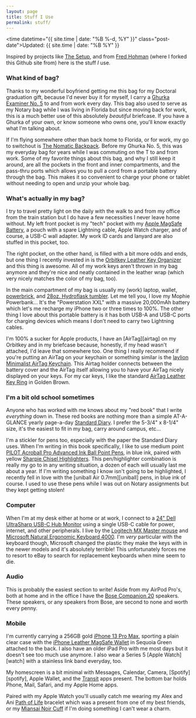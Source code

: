 ```yaml
---
layout: page
title: Stuff I Use
permalink: stuff/
---
```


<time datetime="{{ site.time | date: "%B %-d, %Y" }}" class="post-date">Updated: {{ site.time | date: "%B %Y" }}</time>

Inspired by projects like [The Setup][the-setup], and from [Fred Hohman][fred] (where I forked this Github site from) here is the stuff *I* use.

### What kind of bag?
Thanks to my wonderful boyfriend getting me this bag for my Doctoral graduation gift, because I'd never buy it for myself, I carry a [Ghurka Examiner No. 5][ghurka-5] to and from work every day. This bag also used to serve as my Notary bag while I was living in Florida but since moving back for work, this is a much better use of this absolutely *beautiful* briefcase. If you have a Ghurka of your own, or know someone who owns one, you'll know exactly what I'm talking about.

If I'm flying somewhere other than back home to Florida, or for work, my go to switchout is [The Nomatic Backpack][nomatic]. Before my Ghurka No. 5, this was my everyday bag for years while I was commuting on the T to and from work. Some of my favorite things about this bag, and why I still keep it around, are all the pockets in the front and inner compartments, and the pass-thru ports which allows you to pull a cord from a portable battery through the bag. This makes it so convenient to charge your phone or tablet without needing to open and unzip your whole bag.

### What's actually in my bag?

I try to travel pretty light on the daily with the walk to and from my office from the train station but I do have a few necessities I never leave home without. My left front pocket is my "tech" pocket with my [Apple MagSafe Battery][magsafe-battery], a pouch with a spare Lightning cable, Apple Watch charger, and of course, a USB-C wall adapter. My work ID cards and lanyard are also stuffed in this pocket, too.

The right pocket, on the other hand, is filled with a bit more odds and ends, but one thing I recently invested in is the [Orbitkey Leather Key Organizer][orbitkey] and this thing is awesome. All of my work keys aren't thrown in my bag anymore and they're nice and neatly contained in the leather wrap (which very nicely matches the color of my bag, too).

In the main compartment of my bag is usually my (work) laptop, wallet, [powerbrick][mophie], and [28oz. Hydroflask tumbler][hydroflask]. Let me tell you, I love my Mophie Powerbank... It's the "Powerstation XXL" with a massive 20,000mAh battery which let's me recharge my iPhone two or three times to 100%. The other thing I love about this portable battery is it has both USB-A and USB-C ports for charging devices which means I don't need to carry two Lightning cables.

I'm 100% a sucker for Apple products, I have an [AirTag][airtag] on my Orbitkey and in my briefcase because, honestly, if my head wasn't attached, I'd leave that somewhere too. One thing I really recommend if you're putting an AirTag on your keychain or something similar is the [laylion Minimalist AirTag Keychain][laylion]. This Airtag holder connects between the battery cover and the AirTag itself allowing you to have your AirTag nicely displayed on your keys. For my car keys, I like the standard [AirTag Leather Key Ring][airtag-leather] in Golden Brown.

### I'm a bit old school sometimes

Anyone who has worked with me knows about my "red book" that I write *everything* down in. These red books are nothing more than a simple AT-A-GLANCE yearly page-a-day [Standard Diary][diary]. I prefer the 5-3/4" x 8-1/4" size, it's the easiest to fit in my bag, carry around campus, etc... 

I'm a stickler for pens too, especially with the paper the Standard Diary uses. When I'm writing in this book specifically, I like to use medium point [PILOT Acroball Pro Advanced Ink Ball Point Pens][acroball], in blue ink, paired with yellow [Sharpie Chisel Highlighters][sharpie]. This pen/highlighter combination is really my go to in any writing situation, a dozen of each will usually last me about a year. If I'm writing something I know isn't going to be highlighted, I recently fell in love with the [uniball Air 0.7mm][uniball] pens, in blue ink of course. I used to use these pens while I was out on Notary assignments but they kept getting stolen!

### Computer

When I'm at my desk either at home or at work, I connect to a [24" Dell UltraSharp USB-C Hub Monitor][monitor] using a single USB-C cable for power, internet, and other peripherals. I live by the [Logitech MX Master mouse][mouse] and [Microsoft Natural Ergonomic Keyboard 4000][keyboard]. I'm *very* particular with the keyboard though, Microsoft changed the plastic they make the keys with in the newer models and it's absolutely terrible! This unfortunately forces me to resort to eBay to search for replacement keyboards when mine seem to die.

### Audio
This is probably the easiest section to write! Aside from my AirPod Pro's, both at home and in the office I have the [Bose Companion 20][bose] speakers. These speakers, or any speakers from Bose, are second to none and worth every penny.

### Mobile
I'm currently carrying a 256GB gold [iPhone 13 Pro Max][iphone], sporting a plain clear case with the [iPhone Leather MagSafe Wallet][iphone-wallet] in Sequoia Green attached to the back. I also have an older iPad Pro with me most days but it doesn't see too much use anymore. I also wear a Series 5 [Apple Watch][watch] with a stainless link band everyday, too.

My homescreen is a bit minimal with Messages, Calendar, Camera, [Spotify][spotify], Apple Wallet, and the [Transit][transit] apps present. The bottom bar holds Phone, Mail, Safari, and my Apple Home apps.

Paired with my Apple Watch you'll usually catch me wearing my Alex and Ani [Path of Life][path-life] bracelet which was a present from one of my best friends, or my [Miansai Noir Cuff][miansai] if I'm doing something I can't wear a charm.

[the-setup]: https://usesthis.com/
[fred]: https://github.com/fredhohman/fredhohman.github.io
[ghurka-5]: https://ghurka.com/products/examiner-no-5-vintage-chestnut-leather
[nomatic]: https://www.nomatic.com/products/the-nomatic-backpack
[magsafe-battery]: https://www.apple.com/shop/product/MJWY3AM/A/magsafe-battery-pack
[orbitkey]: https://www.orbitkey.com/collections/key-organiser/products/orbitkey-2-0-leather?variant=32295717769
[airpods]: https://www.apple.com/shop/product/MLWK3AM/A/airpods-pro
[airtags]: https://www.apple.com/shop/buy-airtag/airtag/4-pack
[airtag-leather]: https://www.apple.com/shop/product/MMFC3ZM/A/airtag-leather-key-ring-wisteria
[laylion]: https://www.amazon.com/gp/product/B09CPTS8JG/
[mophie]: https://www.zagg.com/en_us/powerstation-pd-xxl-2020
[hydroflask]: https://www.hydroflask.com/28-oz-all-around-tumbler?color=laguna
[uniball-air]: https://uniballco.com/products/air-porous-point-pens
[acroball]: https://www.amazon.com/gp/product/B00FACLNK4/
[diary]: https://www.amazon.com/Diary-AT-GLANCE-Standard-SD38913/dp/B09WYY5VR1/
[sharpie]: https://www.amazon.com/Sharpie-25025-Highlighters-Fluorescent-12-Count/dp/B00006IEJ9/
[iphone]: https://www.apple.com/iphone-13-pro/specs/
[iphone-wallet]: https://www.apple.com/shop/product/MM0Q3ZM/A/iphone-leather-wallet-with-magsafe-golden-brown
[ipad]: http://support.apple.com/kb/SP662?viewlocale=en_US&locale=en_US
[transit]: https://transitapp.com/
[path-life]: https://www.alexandani.com/products/path-of-life-embossed-charm-bangle-bracelet-v
[miansai]: https://www.miansai.com/collections/men-cuffs/products/screw-cuff-noir
[keyboard]: https://www.amazon.com/Microsoft-Natural-Ergonomic-Keyboard-4000/dp/B000A6PPOK
[mouse]: https://www.amazon.com/Logitech-Master-Wireless-Mouse-High-Precision/dp/B07DHDFW5V/
[monitor]: https://www.dell.com/en-us/shop/dell-ultrasharp-usb-c-hub-monitor-u2421e/apd/210-axmg/monitors-monitor-accessories
[bose]: https://www.amazon.com/Bose-Companion-Multimedia-Speaker-System/dp/B0053T4PHC/
